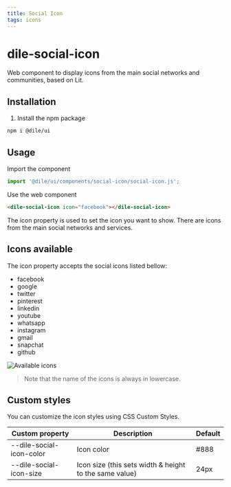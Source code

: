 ```yaml
---
title: Social Icon
tags: icons
---
```


# dile-social-icon

Web component to display icons from the main social networks and communities, based on Lit.

## Installation

1) Install the npm package

```bash
npm i @dile/ui
```

## Usage

Import the component

```javascript
import '@dile/ui/components/social-icon/social-icon.js';
```

Use the web component

```html
<dile-social-icon icon="facebook"></dile-social-icon>
```

The icon property is used to set the icon you want to show. There are icons from the main social networks and services. 

## Icons available

The icon property accepts the social icons listed bellow:

- facebook
- google
- twitter
- pinterest
- linkedin
- youtube
- whatsapp
- instagram
- gmail
- snapchat
- github

![Available icons](/images/social-icons.png "Available icons")

> Note that the name of the icons is always in lowercase.


## Custom styles

You can customize the icon styles using CSS Custom Styles.

Custom property | Description | Default
----------------|-------------|---------
--dile-social-icon-color | Icon color | #888
--dile-social-icon-size | Icon size (this sets width & height to the same value) | 24px




